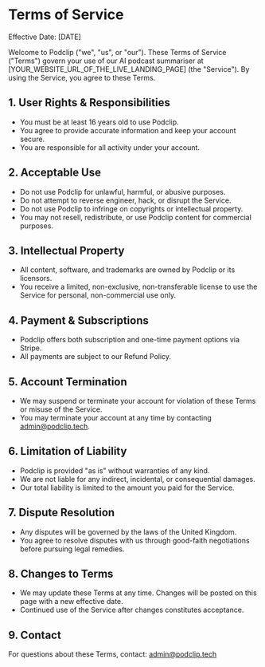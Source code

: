 # Terms of Service

Effective Date: [DATE]

Welcome to Podclip ("we", "us", or "our"). These Terms of Service ("Terms") govern your use of our AI podcast summariser at [YOUR_WEBSITE_URL_OF_THE_LIVE_LANDING_PAGE] (the "Service"). By using the Service, you agree to these Terms.

## 1. User Rights & Responsibilities
- You must be at least 16 years old to use Podclip.
- You agree to provide accurate information and keep your account secure.
- You are responsible for all activity under your account.

## 2. Acceptable Use
- Do not use Podclip for unlawful, harmful, or abusive purposes.
- Do not attempt to reverse engineer, hack, or disrupt the Service.
- Do not use Podclip to infringe on copyrights or intellectual property.
- You may not resell, redistribute, or use Podclip content for commercial purposes.

## 3. Intellectual Property
- All content, software, and trademarks are owned by Podclip or its licensors.
- You receive a limited, non-exclusive, non-transferable license to use the Service for personal, non-commercial use only.

## 4. Payment & Subscriptions
- Podclip offers both subscription and one-time payment options via Stripe.
- All payments are subject to our Refund Policy.

## 5. Account Termination
- We may suspend or terminate your account for violation of these Terms or misuse of the Service.
- You may terminate your account at any time by contacting admin@podclip.tech.

## 6. Limitation of Liability
- Podclip is provided "as is" without warranties of any kind.
- We are not liable for any indirect, incidental, or consequential damages.
- Our total liability is limited to the amount you paid for the Service.

## 7. Dispute Resolution
- Any disputes will be governed by the laws of the United Kingdom.
- You agree to resolve disputes with us through good-faith negotiations before pursuing legal remedies.

## 8. Changes to Terms
- We may update these Terms at any time. Changes will be posted on this page with a new effective date.
- Continued use of the Service after changes constitutes acceptance.

## 9. Contact
For questions about these Terms, contact: admin@podclip.tech 
